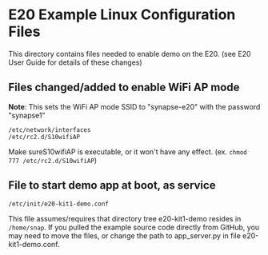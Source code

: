 # E20 Example Linux Configuration Files

This directory contains files needed to enable demo on the E20.
(see E20 User Guide for details of these changes)

## Files changed/added to enable WiFi AP mode

**Note**: This sets the WiFi AP mode SSID to "synapse-e20" with the password "synapse1"

    /etc/network/interfaces
    /etc/rc2.d/S10wifiAP

Make sureS10wifiAP is executable, or it won't have any effect.
(ex. `chmod 777 /etc/rc2.d/S10wifiAP`)

## File to start demo app at boot, as service

    /etc/init/e20-kit1-demo.conf

This file assumes/requires that directory tree e20-kit1-demo resides in `/home/snap`. If you pulled the example source code directly from GitHub, you may need to move the files, or change the path to app_server.py in file e20-kit1-demo.conf.
